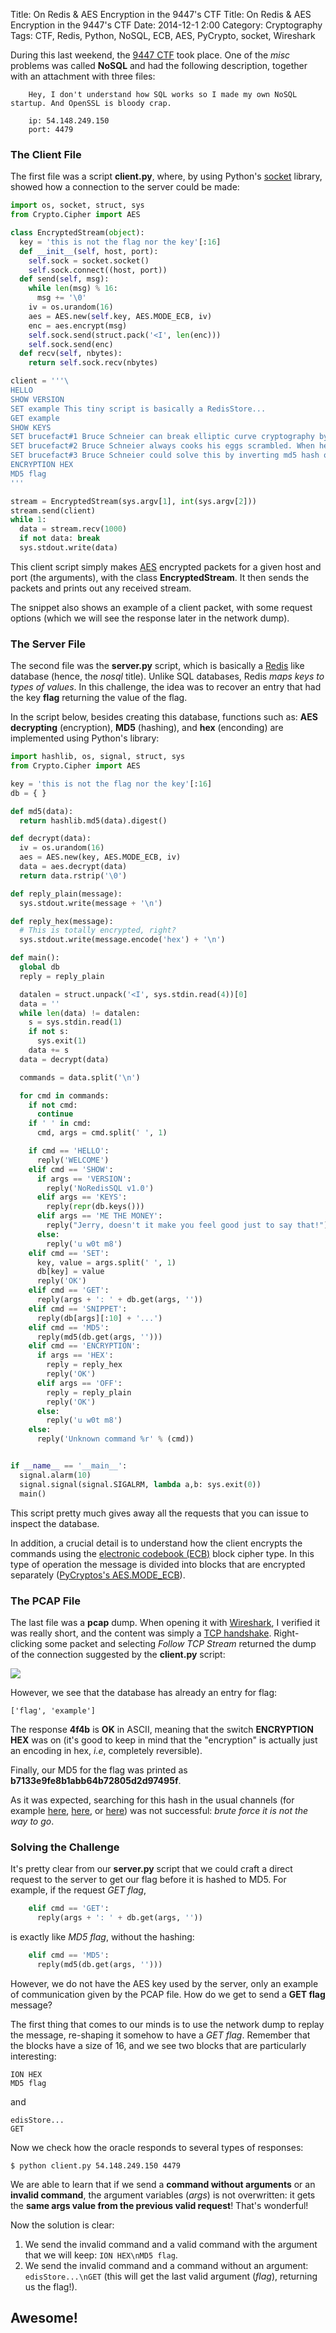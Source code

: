 Title: On Redis & AES Encryption in the 9447's CTF
Title: On Redis & AES Encryption in the 9447's CTF
Date: 2014-12-1 2:00
Category: Cryptography
Tags: CTF, Redis, Python, NoSQL, ECB, AES, PyCrypto, socket, Wireshark

During this last weekend, the [9447 CTF](https://9447.plumbing/home) took place. One of the *misc* problems was called **NoSQL** and had the following description, together with an attachment with three files:

        Hey, I don't understand how SQL works so I made my own NoSQL startup. And OpenSSL is bloody crap.

        ip: 54.148.249.150
        port: 4479


### The Client File

The first file was a  script **client.py**, where, by using Python's [socket](https://docs.python.org/2/library/socket.html) library, showed how a connection to the server could be made:

```py
import os, socket, struct, sys
from Crypto.Cipher import AES

class EncryptedStream(object):
  key = 'this is not the flag nor the key'[:16]
  def __init__(self, host, port):
    self.sock = socket.socket()
    self.sock.connect((host, port))
  def send(self, msg):
    while len(msg) % 16:
      msg += '\0'
    iv = os.urandom(16)
    aes = AES.new(self.key, AES.MODE_ECB, iv)
    enc = aes.encrypt(msg)
    self.sock.send(struct.pack('<I', len(enc)))
    self.sock.send(enc)
  def recv(self, nbytes):
    return self.sock.recv(nbytes)

client = '''\
HELLO
SHOW VERSION
SET example This tiny script is basically a RedisStore...
GET example
SHOW KEYS
SET brucefact#1 Bruce Schneier can break elliptic curve cryptography by bending it into a circle
SET brucefact#2 Bruce Schneier always cooks his eggs scrambled. When he wants hardboiled eggs, he unscrambles them
SET brucefact#3 Bruce Schneier could solve this by inverting md5 hash of the flag
ENCRYPTION HEX
MD5 flag
'''

stream = EncryptedStream(sys.argv[1], int(sys.argv[2]))
stream.send(client)
while 1:
  data = stream.recv(1000)
  if not data: break
  sys.stdout.write(data)
```

This client script simply makes [AES](http://en.wikipedia.org/wiki/Advanced_Encryption_Standard) encrypted packets  for a given host and port (the arguments), with the class **EncryptedStream**. It then sends the packets and prints out any received stream.

The snippet also shows an example of a client packet, with some request options (which we will see the response later in the network dump).


### The Server File

The second file was the **server.py** script, which is basically a [Redis](http://redis.io/) like database (hence, the *nosql* title). Unlike SQL databases, Redis *maps keys to types of values*. In this challenge, the idea was to recover an entry that had the key **flag** returning the value of the flag.

In the script below, besides creating this database, functions such as: **AES decrypting** (encryption), **MD5** (hashing), and **hex** (enconding) are implemented using Python's library:

```py
import hashlib, os, signal, struct, sys
from Crypto.Cipher import AES

key = 'this is not the flag nor the key'[:16]
db = { }

def md5(data):
  return hashlib.md5(data).digest()

def decrypt(data):
  iv = os.urandom(16)
  aes = AES.new(key, AES.MODE_ECB, iv)
  data = aes.decrypt(data)
  return data.rstrip('\0')

def reply_plain(message):
  sys.stdout.write(message + '\n')

def reply_hex(message):
  # This is totally encrypted, right?
  sys.stdout.write(message.encode('hex') + '\n')

def main():
  global db
  reply = reply_plain

  datalen = struct.unpack('<I', sys.stdin.read(4))[0]
  data = ''
  while len(data) != datalen:
    s = sys.stdin.read(1)
    if not s:
      sys.exit(1)
    data += s
  data = decrypt(data)

  commands = data.split('\n')

  for cmd in commands:
    if not cmd:
      continue
    if ' ' in cmd:
      cmd, args = cmd.split(' ', 1)

    if cmd == 'HELLO':
      reply('WELCOME')
    elif cmd == 'SHOW':
      if args == 'VERSION':
        reply('NoRedisSQL v1.0')
      elif args == 'KEYS':
        reply(repr(db.keys()))
      elif args == 'ME THE MONEY':
        reply("Jerry, doesn't it make you feel good just to say that!")
      else:
        reply('u w0t m8')
    elif cmd == 'SET':
      key, value = args.split(' ', 1)
      db[key] = value
      reply('OK')
    elif cmd == 'GET':
      reply(args + ': ' + db.get(args, ''))
    elif cmd == 'SNIPPET':
      reply(db[args][:10] + '...')
    elif cmd == 'MD5':
      reply(md5(db.get(args, '')))
    elif cmd == 'ENCRYPTION':
      if args == 'HEX':
        reply = reply_hex
        reply('OK')
      elif args == 'OFF':
        reply = reply_plain
        reply('OK')
      else:
        reply('u w0t m8')
    else:
      reply('Unknown command %r' % (cmd))


if __name__ == '__main__':
  signal.alarm(10)
  signal.signal(signal.SIGALRM, lambda a,b: sys.exit(0))
  main()
```

This script pretty much gives away all the requests that you can issue to inspect the database.

In addition, a crucial detail is to understand how the client encrypts the commands using the [electronic codebook (ECB)](http://en.wikipedia.org/wiki/Block_cipher_mode_of_operation#Electronic_codebook_.28ECB.29) block cipher type. In this type of operation the message is divided into blocks that are encrypted separately ([PyCryptos's AES.MODE_ECB](https://www.dlitz.net/software/pycrypto/api/2.6/)).



### The PCAP File

The last file was a **pcap** dump. When opening it with [Wireshark](http://bt3gl.github.io/wiresharking-for-fun-or-profit.html), I verified it was really short, and the content was simply a [TCP handshake](http://www.inetdaemon.com/tutorials/internet/tcp/3-way_handshake.shtml). Right-clicking some packet and selecting *Follow TCP Stream* returned the dump of the connection suggested by the **client.py** script:

![](http://i.imgur.com/2Y6aaW1.png)

However, we see that the database has already an entry for flag:

```
['flag', 'example']
```

The response **4f4b** is **OK**  in ASCII, meaning that the switch **ENCRYPTION HEX** was on (it's good to keep in mind that the "encryption" is actually just an encoding in hex, *i.e*, completely reversible).

Finally, our MD5 for the flag was printed as **b7133e9fe8b1abb64b72805d2d97495f**.

As it was expected, searching for this hash in the usual channels (for example [here](http://hash-killer.com/), [here](http://www.md5this.com/), or [here](http://www.hashkiller.co.uk/)) was not successful: *brute force it is not the way to go*.


### Solving the Challenge

It's pretty clear from our **server.py** script that we could craft a direct request to the server to get our flag before it is hashed to MD5. For example, if the request *GET flag*,

```py
    elif cmd == 'GET':
      reply(args + ': ' + db.get(args, ''))
```

is exactly like *MD5 flag*, without the hashing:

```py
    elif cmd == 'MD5':
      reply(md5(db.get(args, '')))
```

However, we do not have the AES key used by the server, only an example of communication given by the PCAP file. How do we get to send a **GET flag** message?

The first thing that comes  to our minds is to use the network dump to replay the message, re-shaping it somehow to have a *GET flag*.  Remember that the blocks have a size of 16, and we see two blocks that are particularly interesting:

```
ION HEX
MD5 flag
```

and

```
edisStore...
GET
```

Now we check how the oracle responds to several types of responses:

```
$ python client.py 54.148.249.150 4479
```
We are able to learn that if we send a **command without arguments** or an **invalid command**, the argument variables (*args*) is not overwritten: it gets the **same args value from the previous valid request**! That's wonderful!

Now the solution is clear:

1. We send the invalid command and a valid command with the argument that we will keep: ```ION HEX\nMD5 flag```.
2. We send the invalid command and a command without an argument: ```edisStore...\nGET``` (this will get the last valid argument (*flag*), returning us the flag!).


**Awesome!**
----
